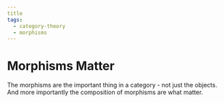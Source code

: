 ```yaml
---
title
tags: 
  - category-theory
  - morphisms
---
```


# Morphisms Matter

The morphisms are the important thing in a category - not just the objects.
And more importantly the composition of morphisms are what matter. 
